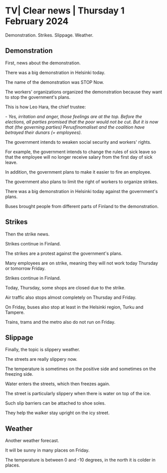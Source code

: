 # TV\| Clear news \| Thursday 1 February 2024

Demonstration. Strikes. Slippage. Weather.

## Demonstration

First, news about the demonstration.

There was a big demonstration in Helsinki today.

The name of the demonstration was STOP Now.

The workers' organizations organized the demonstration because they want to stop the government's plans.

This is how Leo Hara, the chief trustee:

*- Yes, irritation and anger, those feelings are at the top. Before the elections, all parties promised that the poor would not be cut. But it is now that (the governing parties) Perusfinomaliset and the coalition have betrayed their dunars (= employees).*

The government intends to weaken social security and workers' rights.

For example, the government intends to change the rules of sick leave so that the employee will no longer receive salary from the first day of sick leave.

In addition, the government plans to make it easier to fire an employee.

The government also plans to limit the right of workers to organize strikes.

There was a big demonstration in Helsinki today against the government's plans.

Buses brought people from different parts of Finland to the demonstration.

## Strikes

Then the strike news.

Strikes continue in Finland.

The strikes are a protest against the government's plans.

Many employees are on strike, meaning they will not work today Thursday or tomorrow Friday.

Strikes continue in Finland.

Today, Thursday, some shops are closed due to the strike.

Air traffic also stops almost completely on Thursday and Friday.

On Friday, buses also stop at least in the Helsinki region, Turku and Tampere.

Trains, trams and the metro also do not run on Friday.

## Slippage

Finally, the topic is slippery weather.

The streets are really slippery now.

The temperature is sometimes on the positive side and sometimes on the freezing side.

Water enters the streets, which then freezes again.

The street is particularly slippery when there is water on top of the ice.

Such slip barriers can be attached to shoe soles.

They help the walker stay upright on the icy street.

## Weather

Another weather forecast.

It will be sunny in many places on Friday.

The temperature is between 0 and -10 degrees, in the north it is colder in places.
